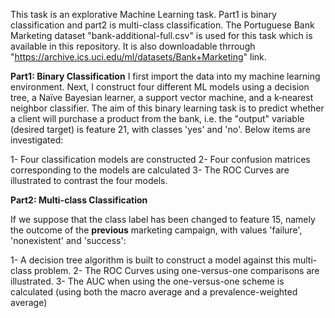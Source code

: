 This task is an explorative Machine Learning task. Part1 is binary classification and part2 is multi-class classification. 
The Portuguese Bank Marketing dataset "bank-additional-full.csv" is used for this task which is available in this repository. It is also downloadable thrrough "https://archive.ics.uci.edu/ml/datasets/Bank+Marketing" link.

**Part1: Binary Classification**
I first import the data into my machine learning environment. Next, I construct four different ML models using a decision tree, a Naïve Bayesian learner, a support vector machine, and a k‐nearest neighbor classifier. The aim of this binary learning task is to predict whether a client will purchase a product from the bank, i.e. the "output" variable (desired target) is feature 21, with classes 'yes' and 'no'.
Below items are investigated:

1- Four classification models are constructed
2- Four confusion matrices corresponding to the models are calculated
3- The ROC Curves are illustrated to contrast the four models.


**Part2: Multi-class Classification**

If we suppose that the class label has been changed to feature 15, namely the outcome of the **previous** marketing campaign, with values 'failure', 'nonexistent' and 'success':

1- A decision tree algorithm is built to construct a model against this multi-class problem.
2- The ROC Curves using one-versus-one comparisons are illustrated.
3- The AUC when using the one-versus-one scheme is calculated (using both the macro average and a prevalence-weighted average)
